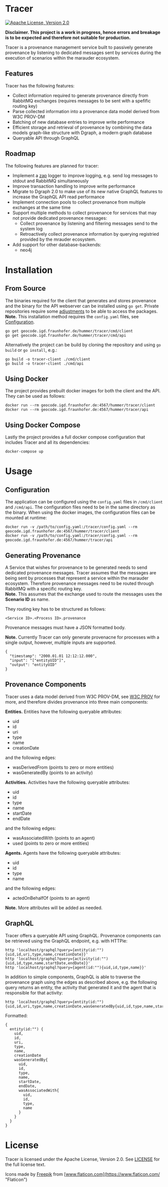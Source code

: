 # Tracer
[![Apache License, Version 2.0](https://img.shields.io/badge/license-Apache--2.0-blue.svg)](http://www.apache.org/licenses/LICENSE-2.0)

**Disclaimer. This project is a work in progress, hence errors and breakage is to be expected and 
therefore not suitable for production.**

Tracer is a provenance management service built to passively generate provenance by listening to 
dedicated messages sent by services during the execution of scenarios within the marauder ecosystem.

## Features
Tracer has the following features:
* Collect information required to generate provenance directly from RabbitMQ exchanges
(requires messages to be sent with a spefific routing key)
* Parse collected information into a provenance data model derived from W3C PROV-DM
* Batching of new database entries to improve write performance
* Efficient storage and retrieval of provenance by combining the data models graph-like structure
with Dgraph, a modern graph database
* Queryable API through GraphQL

## Roadmap
The following features are planned for tracer:
* Implement a [zap](https://github.com/uber-go/zap) logger to improve logging, e.g. send log 
messages to stdout and RabbitMQ simultaneously
* Improve transaction handling to improve write performance
* Migrate to Dgraph 2.0 to make use of its new native GraphQL features to increase the GraphQL 
API read performance
* Implement connection pools to collect provenance from multiple exchanges at the same time
* Support multiple methods to collect provenance for services that may not provide dedicated 
provenance messages:
  * Collect provenance by listening and filtering messages send to the system log
  * Retroactively collect provenance information by querying registried provided by the mrauder 
  ecosystem.
* Add support for other database-backends:
  * neo4j

# Installation
## From Source
The binaries required for the client that generates and stores provenance and the binary for the
API webserver can be installed using `go get`. Private repositories require some
[adjustments](https://golang.org/doc/faq#git_https) to be able to access the packages.<br>
**Note.** This installation method requires the `config.yaml` files, see 
[Configuration](#Configuration).
```
go get geocode.igd.fraunhofer.de/hummer/tracer/cmd/client
go get geocode.igd.fraunhofer.de/hummer/tracer/cmd/api
```

Alternatively the project can be build by cloning the repository and using `go build` or
`go install`, e.g.:
```
go build -o tracer-client ./cmd/client
go build -o tracer-client ./cmd/api
```

## Using Docker
The project provides prebuilt docker images for both the client and the API. They can be used as
follows:
```
docker run --rm geocode.igd.fraunhofer.de:4567/hummer/tracer/client
docker run --rm geocode.igd.fraunhofer.de:4567/hummer/tracer/api
```

## Using Docker Compose
Lastly the project provides a full docker compose configuration that includes Tracer and all its
dependencies:
```
docker-compose up
```

# Usage
## Configuration
The application can be configured using the `config.yaml` files in `/cmd/client` and `/cmd/api`.
The configuration files need to be in the same directory as the binary. When using the docker
images, the configuration files can be mounted at runtime:
```
docker run -v /path/to/config.yaml:/tracer/config.yaml --rm geocode.igd.fraunhofer.de:4567/hummer/tracer/client
docker run -v /path/to/config.yaml:/tracer/config.yaml --rm geocode.igd.fraunhofer.de:4567/hummer/tracer/api
```
## Generating Provenance
A Service that wishes for provenance to be generated needs to send dedicated provenance messages.
Tracer assumes that the messages are being sent by processes that represent a service within
the marauder ecosystem. Therefore provenance messages need to be routed through RabbitMQ with a
specific routing key.<br>
**Note.** This assumes that the exchange used to route the messages uses the **Scenario ID** as 
name.

They routing key has to be structured as follows:
```
<Service ID>.<Process ID>.provenance
```

Provenance messages must have a JSON formatted body.

**Note.** Currently Tracer can only generate provenacne for processes with a single output, however,
multiple inputs are supported.
```
{
  "timestamp": "2000.01.01 12:12:12.000",
  "input": "["entityUID"]",
  "output": "entityUID"
}
```

## Provenance Components
Tracer uses a data model derived from W3C PROV-DM, see [W3C PROV](https://www.w3.org/TR/prov-dm/)
for more, and therefore divides provenance into three main components:

**Entities.** Entities have the following queryable attributes:
  * uid
  * id
  * uri
  * type
  * name
  * creationDate

and the following edges:
   * wasDerivedFrom (points to zero or more entities)
   * wasGeneratedBy (points to an activity)

**Activities.** Activities have the following queryable attributes:
  * uid
  * id
  * type
  * name
  * startDate
  * endDate

and the following edges:
 * wasAssociatedWith (points to an agent)
 * used (points to zero or more entities)

**Agents.** Agents have the following queryable attributes:
  * uid
  * id
  * type
  * name

and the following edges:
  * actedOnBehalfOf (points to an agent)

**Note.** More attributes will be added as needed.

## GraphQL
Tracer offers a queryable API using GraphQL.
Provenance components can be retrieved using the GraphQL endpoint, e.g. with HTTPie:
```
http 'localhost/graphql?query={entity(id:""){uid,id,uri,type,name,creationDate}}'
http 'localhost/graphql?query={activity(id:""){uid,id,type,name,startDate,endDate}}'
http 'localhost/graphql?query={agent(id:""){uid,id,type,name}}'
```

In addition to simple components, GraphQL is able to traverse the provenance graph using the edges
as described above, e.g. the following query returns an entity, the activity that generated it and
the agent that is responsible for that activity:
```
http 'localhost/graphql?query={entity(id:""){uid,id,uri,type,name,creationDate,wasGeneratedBy{uid,id,type,name,startDate,endDate,wasAssociatedWith{uid,id,type,name}}}}
```
Formatted:
```
{
  entity(id:"") {
    uid,
    id,
    uri,
    type, 
    name, 
    creationDate
    wasGeneratedBy{
      uid,
      id,
      type,
      name,
      startDate,
      endDate,
      wasAssociatedWith{
        uid,
        id,
        type,
        name
      }
    }
  }
}
```

# License

Tracer is licensed under the Apache License, Version 2.0. See [LICENSE](LICENSE) for the full license text.

Icons made by [Freepik](https://www.flaticon.com/authors/freepik "Freepik") from [www.flaticon.com](https://www.flaticon.com/ "Flaticon")
